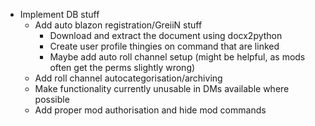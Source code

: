 - Implement DB stuff
	- Add auto blazon registration/GreiiN stuff
		- Download and extract the document using docx2python
		- Create user profile thingies on command that are linked
		- Maybe add auto roll channel setup (might be helpful, as mods often get the perms slightly wrong)
	- Add roll channel autocategorisation/archiving
	- Make functionality currently unusable in DMs available where possible
	- Add proper mod authorisation and hide mod commands
